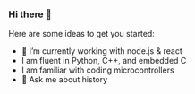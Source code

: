 ### Hi there 👋

Here are some ideas to get you started:

- 🌱 I’m currently working with node.js & react
- I am fluent in Python, C++, and embedded C
- I am familiar with coding microcontrollers
- 💬 Ask me about history

